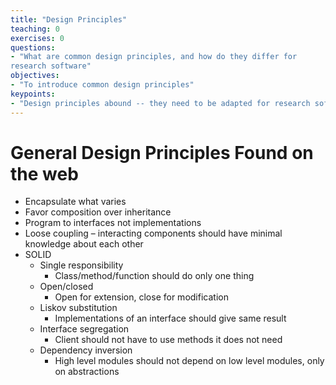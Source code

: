 ```yaml
---
title: "Design Principles"
teaching: 0
exercises: 0
questions:
- "What are common design principles, and how do they differ for
research software"
objectives:
- "To introduce common design principles"
keypoints:
- "Design principles abound -- they need to be adapted for research software"
---
```


# General Design Principles Found on the web

* Encapsulate what varies
* Favor composition over inheritance
* Program to interfaces not implementations
* Loose coupling – interacting components should have minimal knowledge about each other
* SOLID
  * Single responsibility
    * Class/method/function should do only one thing
  * Open/closed
    * Open for extension\, close for modification
  * Liskov substitution
    * Implementations of an interface should give same result
  * Interface segregation
    * Client should not have to use methods it does not need
  * Dependency inversion
    * High level modules should not depend on low level modules\, only on abstractions



